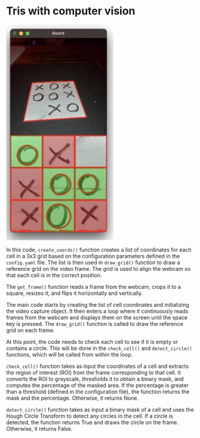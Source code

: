 # Tris with computer vision

![computer-vision](public/img/frame-230514.jpeg)

In this code, `create_coords()` function creates a list of coordinates for each cell in a 3x3 grid based on the configuration parameters defined in the `config.yaml` file. The list is then used in `draw_grid()` function to draw a reference grid on the video frame. The grid is used to align the webcam so that each cell is in the correct position.

The `get_frame()` function reads a frame from the webcam, crops it to a square, resizes it, and flips it horizontally and vertically.

The main code starts by creating the list of cell coordinates and initializing the video capture object. It then enters a loop where it continuously reads frames from the webcam and displays them on the screen until the space key is pressed. The `draw_grid()` function is called to draw the reference grid on each frame.

At this point, the code needs to check each cell to see if it is empty or contains a circle. This will be done in the `check_cell()` and `detect_circle()` functions, which will be called from within the loop.

`check_cell()` function takes as input the coordinates of a cell and extracts the region of interest (ROI) from the frame corresponding to that cell. It converts the ROI to grayscale, thresholds it to obtain a binary mask, and computes the percentage of the masked area. If the percentage is greater than a threshold (defined in the configuration file), the function returns the mask and the percentage. Otherwise, it returns None.

`detect_circle()` function takes as input a binary mask of a cell and uses the Hough Circle Transform to detect any circles in the cell. If a circle is detected, the function returns True and draws the circle on the frame. Otherwise, it returns False.
